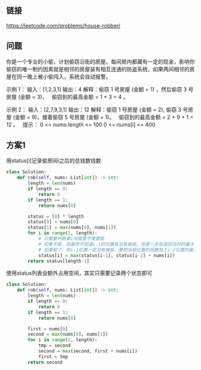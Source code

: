 ## 链接

https://leetcode.com/problems/house-robber/

## 问题

你是一个专业的小偷，计划偷窃沿街的房屋。每间房内都藏有一定的现金，影响你偷窃的唯一制约因素就是相邻的房屋装有相互连通的防盗系统，如果两间相邻的房屋在同一晚上被小偷闯入，系统会自动报警。

示例 1：
输入：[1,2,3,1]
输出：4
解释：偷窃 1 号房屋 (金额 = 1) ，然后偷窃 3 号房屋 (金额 = 3)。
     偷窃到的最高金额 = 1 + 3 = 4 。

示例 2：
输入：[2,7,9,3,1]
输出：12
解释：偷窃 1 号房屋 (金额 = 2), 偷窃 3 号房屋 (金额 = 9)，接着偷窃 5 号房屋 (金额 = 1)。
     偷窃到的最高金额 = 2 + 9 + 1 = 12 。
 
提示：
0 <= nums.length <= 100
0 <= nums[i] <= 400

## 方案1

用status[i[记录偷房间i之后的总钱数钱数

```python
class Solution:
    def rob(self, nums: List[int]) -> int:
        length = len(nums)
        if length == 0:
            return 0
        if length == 1:
            return nums[0]

        status = [0] * length
        status[0] = nums[0]
        status[1] = max(nums[0], nums[1])
        for i in range(2, length):
            # 只需要判断第i间需要不需要偷
            # 如果不偷，则虽然不知道i-1的位置有没有被偷，但是一定会返回当时的最大值状态
            # 如果偷了，则i-1位置一定没有被偷，要把当前位置的钱数加上i-2位置的最大值状态
            status[i] = max(status[i-1], status[i-2] + nums[i])
        return status[length-1]
```

使用status列表会额外占用空间，其实只需要记录两个状态即可

```python
class Solution:
    def rob(self, nums: List[int]) -> int:
        length = len(nums)
        if length == 0:
            return 0
        if length == 1:
            return nums[0]

        first = nums[0]
        second = max(nums[0], nums[1])
        for i in range(2, length):
            tmp = second
            second = max(second, first + nums[i])
            first = tmp
        return second
```